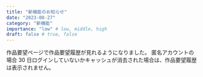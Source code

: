 ```yaml
---
title: "新機能のお知らせ"
date: "2023-08-27"
category: "新機能"
importance: "low" # low, middle, high
draft: false # true, false
---
```


作品要望ページで作品要望履歴が見れるようになりました。
匿名アカウントの場合 30 日ログインしていないかキャッシュが消去された場合は、作品要望履歴は表示されません。

